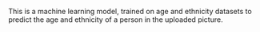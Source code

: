 This is a machine learning model, trained on age and ethnicity datasets to predict the age and ethnicity of a person in the uploaded picture.
